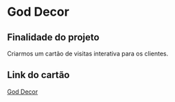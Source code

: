 # God Decor
## Finalidade do projeto
Criarmos um cartão de visitas interativa para os clientes.

## Link do cartão
[God Decor]()